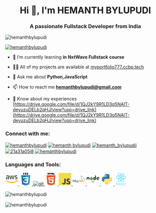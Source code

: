 <h1 align="center">Hi 👋, I'm HEMANTH BYLUPUDI</h1>
<h3 align="center">A passionate Fullstack Developer from India</h3>

<p align="left"> <img src="https://komarev.com/ghpvc/?username=hemanthbylupudi&label=Profile%20views&color=0e75b6&style=flat" alt="hemanthbylupudi" /> </p>

<p align="left"> <a href="https://twitter.com/hemanthbylupudi" target="blank"><img src="https://img.shields.io/twitter/follow/hemanthbylupudi?logo=twitter&style=for-the-badge" alt="hemanthbylupudi" /></a> </p>

- 🌱 I’m currently learning **in NxtWave Fullstack course**

- 👨‍💻 All of my projects are available at [myportfolio777.ccbp.tech](myportfolio777.ccbp.tech)

- 💬 Ask me about **Python,JavaScript**

- 📫 How to reach me **hemanthbylupudi@gmail.com**

- 📄 Know about my experiences [https://drive.google.com/file/d/1QJ2kY9R1LD3q5NAlT-deyuzuDELb2qHJ/view?usp=drive_link](https://drive.google.com/file/d/1QJ2kY9R1LD3q5NAlT-deyuzuDELb2qHJ/view?usp=drive_link)

<h3 align="left">Connect with me:</h3>
<p align="left">
<a href="https://twitter.com/hemanthbylupudi" target="blank"><img align="center" src="https://raw.githubusercontent.com/rahuldkjain/github-profile-readme-generator/master/src/images/icons/Social/twitter.svg" alt="hemanthbylupudi" height="30" width="40" /></a>
<a href="https://linkedin.com/in/hemanth bylupudi" target="blank"><img align="center" src="https://raw.githubusercontent.com/rahuldkjain/github-profile-readme-generator/master/src/images/icons/Social/linked-in-alt.svg" alt="hemanth bylupudi" height="30" width="40" /></a>
<a href="https://instagram.com/hemanth_bylupudii" target="blank"><img align="center" src="https://raw.githubusercontent.com/rahuldkjain/github-profile-readme-generator/master/src/images/icons/Social/instagram.svg" alt="hemanth_bylupudii" height="30" width="40" /></a>
<a href="https://www.hackerrank.com/21a31a05j8" target="blank"><img align="center" src="https://raw.githubusercontent.com/rahuldkjain/github-profile-readme-generator/master/src/images/icons/Social/hackerrank.svg" alt="21a31a05j8" height="30" width="40" /></a>
<a href="https://www.leetcode.com/hemanthbylupudi" target="blank"><img align="center" src="https://raw.githubusercontent.com/rahuldkjain/github-profile-readme-generator/master/src/images/icons/Social/leet-code.svg" alt="hemanthbylupudi" height="30" width="40" /></a>
</p>

<h3 align="left">Languages and Tools:</h3>
<p align="left"> <a href="https://aws.amazon.com" target="_blank" rel="noreferrer"> <img src="https://raw.githubusercontent.com/devicons/devicon/master/icons/amazonwebservices/amazonwebservices-original-wordmark.svg" alt="aws" width="40" height="40"/> </a> <a href="https://www.w3schools.com/css/" target="_blank" rel="noreferrer"> <img src="https://raw.githubusercontent.com/devicons/devicon/master/icons/css3/css3-original-wordmark.svg" alt="css3" width="40" height="40"/> </a> <a href="https://git-scm.com/" target="_blank" rel="noreferrer"> <img src="https://www.vectorlogo.zone/logos/git-scm/git-scm-icon.svg" alt="git" width="40" height="40"/> </a> <a href="https://www.w3.org/html/" target="_blank" rel="noreferrer"> <img src="https://raw.githubusercontent.com/devicons/devicon/master/icons/html5/html5-original-wordmark.svg" alt="html5" width="40" height="40"/> </a> <a href="https://developer.mozilla.org/en-US/docs/Web/JavaScript" target="_blank" rel="noreferrer"> <img src="https://raw.githubusercontent.com/devicons/devicon/master/icons/javascript/javascript-original.svg" alt="javascript" width="40" height="40"/> </a> <a href="https://www.mysql.com/" target="_blank" rel="noreferrer"> <img src="https://raw.githubusercontent.com/devicons/devicon/master/icons/mysql/mysql-original-wordmark.svg" alt="mysql" width="40" height="40"/> </a> <a href="https://nodejs.org" target="_blank" rel="noreferrer"> <img src="https://raw.githubusercontent.com/devicons/devicon/master/icons/nodejs/nodejs-original-wordmark.svg" alt="nodejs" width="40" height="40"/> </a> <a href="https://www.python.org" target="_blank" rel="noreferrer"> <img src="https://raw.githubusercontent.com/devicons/devicon/master/icons/python/python-original.svg" alt="python" width="40" height="40"/> </a> <a href="https://reactjs.org/" target="_blank" rel="noreferrer"> <img src="https://raw.githubusercontent.com/devicons/devicon/master/icons/react/react-original-wordmark.svg" alt="react" width="40" height="40"/> </a> </p>

<p><img align="center" src="https://github-readme-stats.vercel.app/api/top-langs?username=hemanthbylupudi&show_icons=true&locale=en&layout=compact" alt="hemanthbylupudi" /></p>

<p><img align="center" src="https://github-readme-streak-stats.herokuapp.com/?user=hemanthbylupudi&" alt="hemanthbylupudi" /></p>
